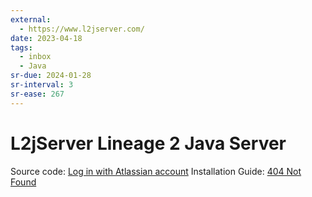```yaml
---
external:
  - https://www.l2jserver.com/
date: 2023-04-18
tags:
  - inbox
  - Java
sr-due: 2024-01-28
sr-interval: 3
sr-ease: 267
---
```

# L2jServer Lineage 2 Java Server

Source code: [Log in with Atlassian account](https://bitbucket.org/l2jserver/workspace/overview)
Installation Guide: [404 Not Found](https://l2jserver.com/centos8.html)

